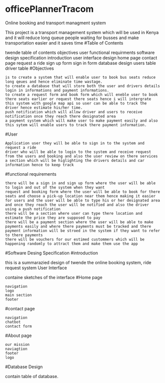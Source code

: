 # officePlannerTracom

Online booking and transport managment system

This project is a transport management system which will be used in Kenya and it will reduce long queue people waiting for busses and make transportation easier and it saves time
#Table of Contents

twende table of contents objectives user functional requirments software design specification introduction user interface design home page contact page request a ride sign up form sign in form database design users table driver table
#Objectives

    is to create a system that will enable user to book bus seats reduce long qeues and hence eliminate time wastage.
    to create a database that will store both the user and drivers details login in informations and payment informations.
    to create a request form and book form which will eneble user to book there seats earlier or request there seats hence i will intergrate this system with google map api so user can be able to track the driver hence estimate his/her time.
    push notification which will allow driver and users to receive notification once they reach there designated area
    a payment system which will make user to make payment easily and also this sytem will enable users to track there payment information.

#User

    Application user they will be able to sign in to the system and request a ride
    driver who will be able to login to the system and receive request from the users and booking and also the user review on there services
    a section which will be higlighting the drivers details and car information hence to keep track

#functional requirements

    there will be a sign in and sign up form where the user will be able to login and out of the system when they want
    request and booking form where the user will be able to book for there seats and choose a pick-up location near them hence making it easier for users and the user will be able to type his or her designated area and once they reach the user will be notified and also the driver using a push notification
    there will be a section where user can type there location and estimate the price they are supposed to pay
    there will be a payment section where the user will be able to make payments easily and where there payments must be tracked and there payment information will be stroed in the system if they want to refer to there payments
    there will be vouchers for our estimed custommers which will be happening randomly to attract them and make them use the app

#Software Desing Specification
#introduction

this is a summarazied design of twende the online booking system, ride request system
User Interface

containe sketches of the interface
#Home page

    navigation
    logo
    main section
    footer

#contact page

    navigation
    chatbot
    contact form

#About page

    our mission
    naviagtion
    footer
    logo

#Database Design

contain table of database.
